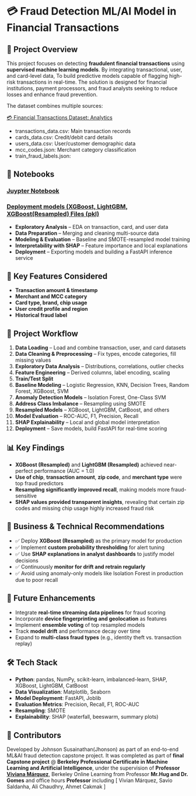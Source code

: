# 💳 Fraud Detection ML/AI Model in Financial Transactions

## 📌 Project Overview

This project focuses on detecting **fraudulent financial transactions** using **supervised machine learning models**. By integrating transactional, user, and card-level data, To build predictive models capable of flagging high-risk transactions in real-time. The solution is designed for financial institutions, payment processors, and fraud analysts seeking to reduce losses and enhance fraud prevention.

The dataset combines multiple sources:

[💳 Financial Transactions Dataset: Analytics](https://www.kaggle.com/datasets/computingvictor/transactions-fraud-datasets)

- transactions_data.csv: Main transaction records
- cards_data.csv: Credit/debit card details
- users_data.csv: User/customer demographic data
- mcc_codes.json: Merchant category classification
- train_fraud_labels.json:

## 📖 Notebooks

### [Juypter Notebook](https://github.com/Jhonson924/berkeley/blob/main/FinancialTransaction_FraudDetectionModel/financialTransactionFraudDetection.ipynb)

### [Deployment models (XGBoost, LightGBM, XGBoost(Resampled) Files (pkl)](https://github.com/Jhonson924/berkeley/tree/main/FinancialTransaction_FraudDetectionModel/Depolyment%20Models)

- **Exploratory Analysis** – EDA on transaction, card, and user data
- **Data Preparation** – Merging and cleaning multi-source data
- **Modeling & Evaluation** – Baseline and SMOTE-resampled model training
- **Interpretability with SHAP** – Feature importance and local explanations
- **Deployment** – Exporting models and building a FastAPI inference service

## 🔑 Key Features Considered

- **Transaction amount & timestamp**
- **Merchant and MCC category**
- **Card type, brand, chip usage**
- **User credit profile and region**
- **Historical fraud label**

## 🚀 Project Workflow

1. **Data Loading** – Load and combine transaction, user, and card datasets
2. **Data Cleaning & Preprocessing** – Fix types, encode categories, fill missing values
3. **Exploratory Data Analysis** – Distributions, correlations, outlier checks
4. **Feature Engineering** – Derived columns, label encoding, scaling
5. **Train/Test Split**
6. **Baseline Modeling** – Logistic Regression, KNN, Decision Trees, Random Forest, XGBoost, SVM
7. **Anomaly Detection Models** – Isolation Forest, One-Class SVM
8. **Address Class Imbalance** – Resampling using SMOTE
9. **Resampled Models** – XGBoost, LightGBM, CatBoost, and others
10. **Model Evaluation** – ROC-AUC, F1, Precision, Recall
11. **SHAP Explainability** – Local and global model interpretation
12. **Deployment** – Save models, build FastAPI for real-time scoring

## 📊 Key Findings

- **XGBoost (Resampled)** and **LightGBM (Resampled)** achieved near-perfect performance (AUC = 1.0)
- **Use of chip**, **transaction amount**, **zip code**, and **merchant type** were top fraud predictors
- **Resampling significantly improved recall**, making models more fraud-sensitive
- **SHAP values provided transparent insights**, revealing that certain zip codes and missing chip usage highly increased fraud risk

## 🎯 Business & Technical Recommendations

- ✅ Deploy **XGBoost (Resampled)** as the primary model for production
- ✅ Implement **custom probability thresholding** for alert tuning
- ✅ Use **SHAP explanations in analyst dashboards** to justify model decisions
- ✅ Continuously **monitor for drift and retrain regularly**
- ✅ Avoid using anomaly-only models like Isolation Forest in production due to poor recall

## 🔬 Future Enhancements

- Integrate **real-time streaming data pipelines** for fraud scoring
- Incorporate **device fingerprinting and geolocation** as features
- Implement **ensemble voting** of top resampled models
- Track **model drift** and performance decay over time
- Expand to **multi-class fraud types** (e.g., identity theft vs. transaction replay)

## 🛠️ Tech Stack

- **Python**: pandas, NumPy, scikit-learn, imbalanced-learn, SHAP, XGBoost, LightGBM, CatBoost
- **Data Visualization**: Matplotlib, Seaborn
- **Model Deployment**: FastAPI, Joblib
- **Evaluation Metrics**: Precision, Recall, F1, ROC-AUC
- **Resampling**: SMOTE
- **Explainability**: SHAP (waterfall, beeswarm, summary plots)

## 👥 Contributors

Developed by Johnson Susainathan(Jhonson) as part of an end-to-end ML&AI fraud detection capstone project. It was completed as part of **final Capstone project** @ **Berkeley Professional Certificate in Machine Learning and Artificial Intelligence**, under the supervision of **Professor  [Viviana Márquez](https://www.linkedin.com/in/vivianamarquez/)**, Berkeley Online Learning from Professor **Mr.Hug and Dr. Gomes** and office hours **Professor**  including [ Vivian Márquez, Savio Saldanha,  Ali Chaudhry, Ahmet Cakmak ]

